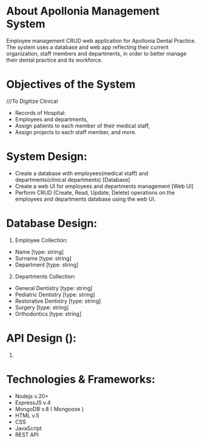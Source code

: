 # About Apollonia Management System 
Employee management CRUD web application for Apollonia Dental Practice. The system uses a database and web app reflecting their current organization, staff members and departments, in order to better manage their dental practice and its workforce.

# Objectives of the System
///To Digitize Clinical 
* Records of Hospital:
* Employees and departments,
* Assign patients to each member of their medical staff,
* Assign projects to each staff member, and more.

# System Design:
* Create a database with employees(medical staff) and departments(clinical departments) [Database]
* Create a web UI for employees and departments management [Web UI]
* Perform CRUD (Create, Read, Update, Delete) operations on the employees and departments database using the web UI.

# Database Design:
1. Employee Collection:
 - Name [type: string]
 - Surname [type: string]
 - Department [type: string]

2. Departments Collection:
 - General Dentistry [type: string]
 - Pediatric Dentistry [type: string]
 - Restorative Dentistry [type: string]
 - Surgery [type: string]
 - Orthodontics [type: string]


# API Design (<CREATE><READ><UPDATE><DELETE>):
1. 

# Technologies & Frameworks:
* Nodejs v.20+
* ExpressJS v.4
* MongoDB v.8 ( Mongoose )
* HTML v.5
* CSS 
* JavaScript
* REST API